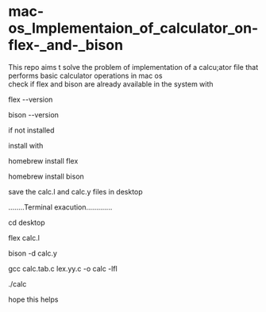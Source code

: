 # mac-os_Implementaion_of_calculator_on-flex-_and-_bison
This repo aims t solve the problem of implementation of a calcu;ator file that performs basic calculator operations  in mac os  
check if flex and bison are already available in the system with 

flex --version 

bison --version

if not installed

install with 

homebrew install flex

homebrew install bison

save the calc.l and calc.y files in desktop


........Terminal exacution.............



cd desktop

flex calc.l

bison -d calc.y

gcc calc.tab.c lex.yy.c -o calc -lfl

./calc



hope this helps

